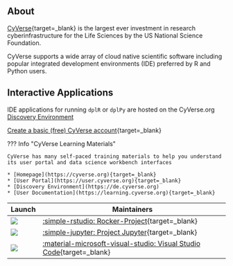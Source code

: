 ## About

[CyVerse](https://cyverse.org){target=_blank} is the largest ever investment in research cyberinfrastructure for the Life Sciences by the US National Science Foundation. 

CyVerse supports a wide array of cloud native scientific software including popular integrated development environments (IDE) preferred by R and Python users. 

## Interactive Applications

IDE applications for running `dplR` or `dplPy` are hosted on the CyVerse.org [Discovery Environment](https://de.cyverse.org)

[Create a basic (free) CyVerse account](https://user.cyverse.org){target=_blank}

??? Info "CyVerse Learning Materials"

    CyVerse has many self-paced training materials to help you understand its user portal and data science workbench interfaces

    * [Homepage](https://cyverse.org){target=_blank}
    * [User Portal](https://user.cyverse.org){target=_blank}
    * [Discovery Environment](https://de.cyverse.org) 
    * [User Documentation](https://learning.cyverse.org){target=_blank} 

| Launch | Maintainers |
| ------ |-------------|
| <a href="https://de.cyverse.org/apps/de/3b5f5b16-19a5-11ed-b38a-008cfa5ae621/launch" target="_blank"><img src="https://img.shields.io/badge/Verse-latest-blue?style=plastic&logo=rstudio"></a> | [:simple-rstudio: Rocker-Project](https://rocker-project/images){target=_blank} |
| <a href="https://de.cyverse.org/apps/de/c2227314-1995-11ed-986c-008cfa5ae621/launch" target="_blank"><img src="https://img.shields.io/badge/Datascience-latest-orange?style=plastic&logo=jupyter"></a> |[:simple-jupyter: Project Jupyter](https://jupyter-docker-stacks.readthedocs.io/en/latest/index.html){target=_blank} |
| <a href="https://de.cyverse.org/apps/de/091c830a-4be1-11ec-aad9-008cfa5ae621/launch" target="_blank"><img src="https://img.shields.io/badge/VS%20Code-latest-6C33AF?style=plastic&logo=visualstudiocode"></a> | [:material-microsoft-visual-studio: Visual Studio Code](https://code.visualstudio.com/docs/remote/create-dev-container){target=_blank} |

